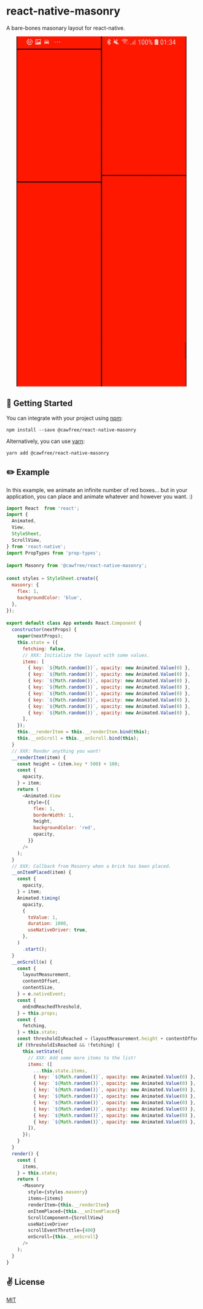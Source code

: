 # react-native-masonry
A bare-bones  masonary layout for react-native.

<p align="center">
  <img src="./raw/anim.gif" alt="@cawfree/react-native-masonry" />
</p>

## 🚀 Getting Started
You can integrate with your project using [npm](https://www.npmjs.com/package/@cawfree/sofia):
```
npm install --save @cawfree/react-native-masonry
```
Alternatively, you can use [yarn](https://www.npmjs.com/package/@cawfree/sofia):
```
yarn add @cawfree/react-native-masonry
```

## ✏️ Example
In this example, we animate an infinite number of red boxes... but in your application, you can place and animate whatever and however you want. :)

```javascript
import React  from 'react';
import {
  Animated,
  View,
  StyleSheet,
  ScrollView,
} from 'react-native';
import PropTypes from 'prop-types';

import Masonry from '@cawfree/react-native-masonry';

const styles = StyleSheet.create({
  masonry: {
    flex: 1,
    backgroundColor: 'blue',
  },
});

export default class App extends React.Component {
  constructor(nextProps) {
    super(nextProps);
    this.state = ({
      fetching: false,
      // XXX: Initialize the layout with some values.
      items: [
        { key: `${Math.random()}`, opacity: new Animated.Value(0) },
        { key: `${Math.random()}`, opacity: new Animated.Value(0) },
        { key: `${Math.random()}`, opacity: new Animated.Value(0) },
        { key: `${Math.random()}`, opacity: new Animated.Value(0) },
        { key: `${Math.random()}`, opacity: new Animated.Value(0) },
        { key: `${Math.random()}`, opacity: new Animated.Value(0) },
        { key: `${Math.random()}`, opacity: new Animated.Value(0) },
        { key: `${Math.random()}`, opacity: new Animated.Value(0) },
      ],
    });
    this.__renderItem = this.__renderItem.bind(this);
    this.__onScroll = this.__onScroll.bind(this);
  }
  // XXX: Render anything you want!
  __renderItem(item) {
    const height = (item.key * 500) + 100;
    const {
      opacity,
    } = item;
    return (
      <Animated.View
        style={{
          flex: 1,
          borderWidth: 1,
          height,
          backgroundColor: 'red',
          opacity,
        }}
      />
    );
  }
  // XXX: Callback from Masonry when a brick has been placed.
  __onItemPlaced(item) {
    const {
      opacity,
    } = item;
    Animated.timing(
      opacity,
      {
        toValue: 1,
        duration: 1000,
        useNativeDriver: true,
      },
    )
      .start();
  }
  __onScroll(e) {
    const {
      layoutMeasurement,
      contentOffset,
      contentSize,
    } = e.nativeEvent;
    const {
      onEndReachedThreshold,
    } = this.props;
    const {
      fetching,
    } = this.state;
    const thresholdIsReached = (layoutMeasurement.height + contentOffset.y) >= (contentSize.height - onEndReachedThreshold);
    if (thresholdIsReached && !fetching) {
      this.setState({
        // XXX: Add some more items to the list!
        items: ([
          ...this.state.items,
          { key: `${Math.random()}`, opacity: new Animated.Value(0) },
          { key: `${Math.random()}`, opacity: new Animated.Value(0) },
          { key: `${Math.random()}`, opacity: new Animated.Value(0) },
          { key: `${Math.random()}`, opacity: new Animated.Value(0) },
          { key: `${Math.random()}`, opacity: new Animated.Value(0) },
          { key: `${Math.random()}`, opacity: new Animated.Value(0) },
          { key: `${Math.random()}`, opacity: new Animated.Value(0) },
          { key: `${Math.random()}`, opacity: new Animated.Value(0) },
        ]),
      });
    }
  }
  render() {
    const {
      items,
    } = this.state;
    return (
      <Masonry
        style={styles.masonry}
        items={items}
        renderItem={this.__renderItem}
        onItemPlaced={this.__onItemPlaced}
        ScrollComponent={ScrollView}
        useNativeDriver
        scrollEventThrottle={400}
        onScroll={this.__onScroll}
      />
    );
  }
}
```

## ✌️ License
[MIT](https://opensource.org/licenses/MIT)
